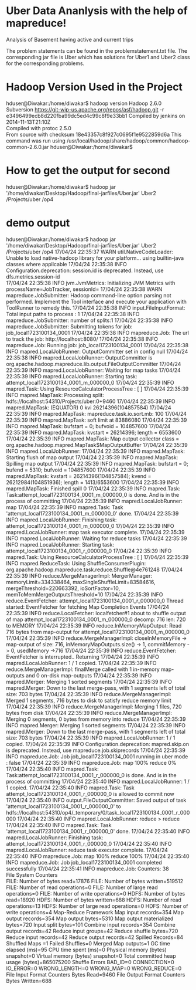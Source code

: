 # Uber Data Ananlysis with the help of mapreduce!
Analysis of Basement having active and current trips

The problem statements can be found in the problemstatement.txt file. The corresponding jar file is Uber which has solutions for Uber1 and Uber2 class for the corresponding problems.





# Hadoop Version Used in the Project
hduser@Diwakar:/home/diwakar$ hadoop version 
Hadoop 2.6.0  
Subversion https://git-wip-us.apache.org/repos/asf/hadoop.git -r e3496499ecb8d220fba99dc5ed4c99c8f9e33bb1 
Compiled by jenkins on 2014-11-13T21:10Z   
Compiled with protoc 2.5.0  
From source with checksum 18e43357c8f927c0695f1e9522859d6a 
This command was run using /usr/local/hadoop/share/hadoop/common/hadoop-common-2.6.0.jar 
hduser@Diwakar:/home/diwakar$  

# How to get the output for second 

hduser@Diwakar:/home/diwakar$ hadoop jar '/home/diwakar/Desktop/Hadoop/final-jarfiles/Uber.jar' Uber2 /Projects/uber /op4

# demo output

hduser@Diwakar:/home/diwakar$ hadoop jar '/home/diwakar/Desktop/Hadoop/final-jarfiles/Uber.jar' Uber2 /Projects/uber /op4
17/04/24 22:35:37 WARN util.NativeCodeLoader: Unable to load native-hadoop library for your platform... using builtin-java classes where applicable 
17/04/24 22:35:38 INFO Configuration.deprecation: session.id is deprecated. Instead, use dfs.metrics.session-id  
17/04/24 22:35:38 INFO jvm.JvmMetrics: Initializing JVM Metrics with processName=JobTracker, sessionId= 
17/04/24 22:35:38 WARN mapreduce.JobSubmitter: Hadoop command-line option parsing not performed. Implement the Tool interface and execute your application with ToolRunner to remedy this.
17/04/24 22:35:38 INFO input.FileInputFormat: Total input paths to process : 1
17/04/24 22:35:38 INFO mapreduce.JobSubmitter: number of splits:1
17/04/24 22:35:38 INFO mapreduce.JobSubmitter: Submitting tokens for job: job_local1723100134_0001
17/04/24 22:35:38 INFO mapreduce.Job: The url to track the job: http://localhost:8080/
17/04/24 22:35:38 INFO mapreduce.Job: Running job: job_local1723100134_0001
17/04/24 22:35:38 INFO mapred.LocalJobRunner: OutputCommitter set in config null
17/04/24 22:35:38 INFO mapred.LocalJobRunner: OutputCommitter is org.apache.hadoop.mapreduce.lib.output.FileOutputCommitter
17/04/24 22:35:39 INFO mapred.LocalJobRunner: Waiting for map tasks
17/04/24 22:35:39 INFO mapred.LocalJobRunner: Starting task: attempt_local1723100134_0001_m_000000_0
17/04/24 22:35:39 INFO mapred.Task:  Using ResourceCalculatorProcessTree : [ ]
17/04/24 22:35:39 INFO mapred.MapTask: Processing split: hdfs://localhost:54310/Projects/uber:0+9460
17/04/24 22:35:39 INFO mapred.MapTask: (EQUATOR) 0 kvi 26214396(104857584)
17/04/24 22:35:39 INFO mapred.MapTask: mapreduce.task.io.sort.mb: 100
17/04/24 22:35:39 INFO mapred.MapTask: soft limit at 83886080
17/04/24 22:35:39 INFO mapred.MapTask: bufstart = 0; bufvoid = 104857600
17/04/24 22:35:39 INFO mapred.MapTask: kvstart = 26214396; length = 6553600
17/04/24 22:35:39 INFO mapred.MapTask: Map output collector class = org.apache.hadoop.mapred.MapTask$MapOutputBuffer
17/04/24 22:35:39 INFO mapred.LocalJobRunner: 
17/04/24 22:35:39 INFO mapred.MapTask: Starting flush of map output
17/04/24 22:35:39 INFO mapred.MapTask: Spilling map output
17/04/24 22:35:39 INFO mapred.MapTask: bufstart = 0; bufend = 5310; bufvoid = 104857600
17/04/24 22:35:39 INFO mapred.MapTask: kvstart = 26214396(104857584); kvend = 26212984(104851936); length = 1413/6553600
17/04/24 22:35:39 INFO mapred.MapTask: Finished spill 0
17/04/24 22:35:39 INFO mapred.Task: Task:attempt_local1723100134_0001_m_000000_0 is done. And is in the process of committing
17/04/24 22:35:39 INFO mapred.LocalJobRunner: map
17/04/24 22:35:39 INFO mapred.Task: Task 'attempt_local1723100134_0001_m_000000_0' done.
17/04/24 22:35:39 INFO mapred.LocalJobRunner: Finishing task: attempt_local1723100134_0001_m_000000_0
17/04/24 22:35:39 INFO mapred.LocalJobRunner: map task executor complete.
17/04/24 22:35:39 INFO mapred.LocalJobRunner: Waiting for reduce tasks
17/04/24 22:35:39 INFO mapred.LocalJobRunner: Starting task: attempt_local1723100134_0001_r_000000_0
17/04/24 22:35:39 INFO mapred.Task:  Using ResourceCalculatorProcessTree : [ ]
17/04/24 22:35:39 INFO mapred.ReduceTask: Using ShuffleConsumerPlugin: org.apache.hadoop.mapreduce.task.reduce.Shuffle@4e761248
17/04/24 22:35:39 INFO reduce.MergeManagerImpl: MergerManager: memoryLimit=334338464, maxSingleShuffleLimit=83584616, mergeThreshold=220663392, ioSortFactor=10, memToMemMergeOutputsThreshold=10
17/04/24 22:35:39 INFO reduce.EventFetcher: attempt_local1723100134_0001_r_000000_0 Thread started: EventFetcher for fetching Map Completion Events
17/04/24 22:35:39 INFO reduce.LocalFetcher: localfetcher#1 about to shuffle output of map attempt_local1723100134_0001_m_000000_0 decomp: 716 len: 720 to MEMORY
17/04/24 22:35:39 INFO reduce.InMemoryMapOutput: Read 716 bytes from map-output for attempt_local1723100134_0001_m_000000_0
17/04/24 22:35:39 INFO reduce.MergeManagerImpl: closeInMemoryFile -> map-output of size: 716, inMemoryMapOutputs.size() -> 1, commitMemory -> 0, usedMemory ->716
17/04/24 22:35:39 INFO reduce.EventFetcher: EventFetcher is interrupted.. Returning
17/04/24 22:35:39 INFO mapred.LocalJobRunner: 1 / 1 copied.
17/04/24 22:35:39 INFO reduce.MergeManagerImpl: finalMerge called with 1 in-memory map-outputs and 0 on-disk map-outputs
17/04/24 22:35:39 INFO mapred.Merger: Merging 1 sorted segments
17/04/24 22:35:39 INFO mapred.Merger: Down to the last merge-pass, with 1 segments left of total size: 703 bytes
17/04/24 22:35:39 INFO reduce.MergeManagerImpl: Merged 1 segments, 716 bytes to disk to satisfy reduce memory limit
17/04/24 22:35:39 INFO reduce.MergeManagerImpl: Merging 1 files, 720 bytes from disk
17/04/24 22:35:39 INFO reduce.MergeManagerImpl: Merging 0 segments, 0 bytes from memory into reduce
17/04/24 22:35:39 INFO mapred.Merger: Merging 1 sorted segments
17/04/24 22:35:39 INFO mapred.Merger: Down to the last merge-pass, with 1 segments left of total size: 703 bytes
17/04/24 22:35:39 INFO mapred.LocalJobRunner: 1 / 1 copied.
17/04/24 22:35:39 INFO Configuration.deprecation: mapred.skip.on is deprecated. Instead, use mapreduce.job.skiprecords
17/04/24 22:35:39 INFO mapreduce.Job: Job job_local1723100134_0001 running in uber mode : false
17/04/24 22:35:39 INFO mapreduce.Job:  map 100% reduce 0%
17/04/24 22:35:40 INFO mapred.Task: Task:attempt_local1723100134_0001_r_000000_0 is done. And is in the process of committing
17/04/24 22:35:40 INFO mapred.LocalJobRunner: 1 / 1 copied.
17/04/24 22:35:40 INFO mapred.Task: Task attempt_local1723100134_0001_r_000000_0 is allowed to commit now
17/04/24 22:35:40 INFO output.FileOutputCommitter: Saved output of task 'attempt_local1723100134_0001_r_000000_0' to hdfs://localhost:54310/op4/_temporary/0/task_local1723100134_0001_r_000000
17/04/24 22:35:40 INFO mapred.LocalJobRunner: reduce > reduce
17/04/24 22:35:40 INFO mapred.Task: Task 'attempt_local1723100134_0001_r_000000_0' done.
17/04/24 22:35:40 INFO mapred.LocalJobRunner: Finishing task: attempt_local1723100134_0001_r_000000_0
17/04/24 22:35:40 INFO mapred.LocalJobRunner: reduce task executor complete.
17/04/24 22:35:40 INFO mapreduce.Job:  map 100% reduce 100%
17/04/24 22:35:40 INFO mapreduce.Job: Job job_local1723100134_0001 completed successfully
17/04/24 22:35:41 INFO mapreduce.Job: Counters: 38  
	File System Counters  
		FILE: Number of bytes read=17876
		FILE: Number of bytes written=519512
		FILE: Number of read operations=0
		FILE: Number of large read operations=0
		FILE: Number of write operations=0
		HDFS: Number of bytes read=18920
		HDFS: Number of bytes written=688
		HDFS: Number of read operations=13
		HDFS: Number of large read operations=0
		HDFS: Number of write operations=4
	Map-Reduce Framework
		Map input records=354
		Map output records=354
		Map output bytes=5310
		Map output materialized bytes=720
		Input split bytes=101
		Combine input records=354
		Combine output records=42
		Reduce input groups=42
		Reduce shuffle bytes=720
		Reduce input records=42
		Reduce output records=42
		Spilled Records=84
		Shuffled Maps =1
		Failed Shuffles=0
		Merged Map outputs=1
		GC time elapsed (ms)=95
		CPU time spent (ms)=0
		Physical memory (bytes) snapshot=0
		Virtual memory (bytes) snapshot=0
		Total committed heap usage (bytes)=865075200
	Shuffle Errors
		BAD_ID=0
		CONNECTION=0
		IO_ERROR=0
		WRONG_LENGTH=0
		WRONG_MAP=0
		WRONG_REDUCE=0
	File Input Format Counters 
		Bytes Read=9460
	File Output Format Counters 
		Bytes Written=688
